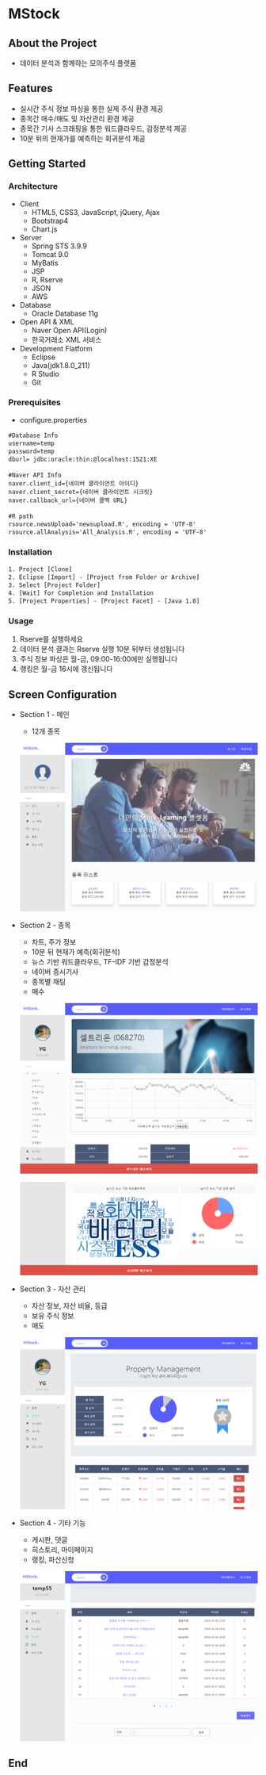 # MStock

## About the Project

- 데이터 분석과 함께하는 모의주식 플랫폼



## Features

- 실시간 주식 정보 파싱을 통한 실제 주식 환경 제공
- 종목간 매수/매도 및 자산관리 환경 제공
- 종목간 기사 스크래핑을 통한 워드클라우드, 감정분석 제공
- 10분 뒤의 현재가를 예측하는 회귀분석 제공



## Getting Started

### Architecture

- Client
  - HTML5, CSS3, JavaScript, jQuery, Ajax
  - Bootstrap4
  - Chart.js
- Server
  - Spring STS 3.9.9
  - Tomcat 9.0
  - MyBatis
  - JSP
  - R, Rserve
  - JSON
  - AWS
- Database
  - Oracle Database 11g
- Open API & XML
  - Naver Open API(Login)
  - 한국거래소 XML 서비스
- Development Flatform
  - Eclipse
  - Java(jdk1.8.0_211)
  - R Studio
  - Git

### Prerequisites

- configure.properties

```
#Database Info
username=temp
password=temp
dburl= jdbc:oracle:thin:@localhost:1521:XE

#Naver API Info
naver.client_id={네이버 클라이언트 아이디}
naver.client_secret={네이버 클라이언트 시크릿}
naver.callback_url={네이버 콜백 URL}

#R path
rsource.newsUpload='newsupload.R', encoding = 'UTF-8'
rsource.allAnalysis='All_Analysis.R', encoding = 'UTF-8'
```

### Installation

	1. Project [Clone]
 	2. Eclipse [Import] - [Project from Folder or Archive]
 	3. Select [Project Folder]
 	4. [Wait] for Completion and Installation
 	5. [Project Properties] - [Project Facet] - [Java 1.8]

### Usage

1. Rserve를 실행하세요
2. 데이터 분석 결과는 Rserve 실행 10분 뒤부터 생성됩니다
3. 주식 정보 파싱은 월-금, 09:00-16:00에만 실행됩니다
4. 랭킹은 월-금 16시에 갱신됩니다



## Screen Configuration

- Section 1 - 메인

  - 12개 종목

  ![](./img/main.PNG)



- Section 2 - 종목

  - 차트, 주가 정보
  - 10분 뒤 현재가 예측(회귀분석)
  - 뉴스 기반 워드클라우드, TF-IDF 기반 감정분석
  - 네이버 증시기사
  - 종목별 채팅
  - 매수

  ![](./img/stock.PNG)

  ![](./img/analysis.PNG)



- Section 3 - 자산 관리

  - 자산 정보, 자산 비율, 등급
  - 보유 주식 정보
  - 매도 

  ![](./img/property.png)




- Section 4 - 기타 기능

  - 게시판, 댓글
  - 히스토리, 마이페이지
  - 랭킹, 파산신청

  ![](./img/board.png)





## End